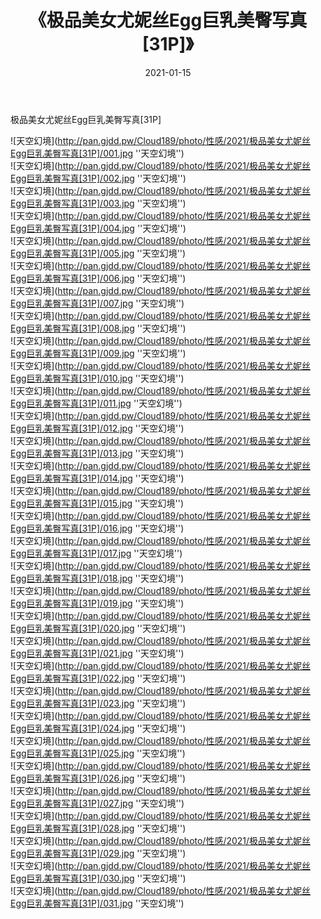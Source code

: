﻿---
layout: post
title:  《极品美女尤妮丝Egg巨乳美臀写真[31P]》
date:   2021-01-15
img: http://pan.gjdd.pw/Cloud189/photo/性感/2021/极品美女尤妮丝Egg巨乳美臀写真[31P]/000.jpg
categories: [美女, 性感, 泳衣]
---

极品美女尤妮丝Egg巨乳美臀写真[31P]



![天空幻境](http://pan.gjdd.pw/Cloud189/photo/性感/2021/极品美女尤妮丝Egg巨乳美臀写真[31P]/001.jpg ''天空幻境'') <br>
![天空幻境](http://pan.gjdd.pw/Cloud189/photo/性感/2021/极品美女尤妮丝Egg巨乳美臀写真[31P]/002.jpg ''天空幻境'') <br>
![天空幻境](http://pan.gjdd.pw/Cloud189/photo/性感/2021/极品美女尤妮丝Egg巨乳美臀写真[31P]/003.jpg ''天空幻境'') <br>
![天空幻境](http://pan.gjdd.pw/Cloud189/photo/性感/2021/极品美女尤妮丝Egg巨乳美臀写真[31P]/004.jpg ''天空幻境'') <br>
![天空幻境](http://pan.gjdd.pw/Cloud189/photo/性感/2021/极品美女尤妮丝Egg巨乳美臀写真[31P]/005.jpg ''天空幻境'') <br>
![天空幻境](http://pan.gjdd.pw/Cloud189/photo/性感/2021/极品美女尤妮丝Egg巨乳美臀写真[31P]/006.jpg ''天空幻境'') <br>
![天空幻境](http://pan.gjdd.pw/Cloud189/photo/性感/2021/极品美女尤妮丝Egg巨乳美臀写真[31P]/007.jpg ''天空幻境'') <br>
![天空幻境](http://pan.gjdd.pw/Cloud189/photo/性感/2021/极品美女尤妮丝Egg巨乳美臀写真[31P]/008.jpg ''天空幻境'') <br>
![天空幻境](http://pan.gjdd.pw/Cloud189/photo/性感/2021/极品美女尤妮丝Egg巨乳美臀写真[31P]/009.jpg ''天空幻境'') <br>
![天空幻境](http://pan.gjdd.pw/Cloud189/photo/性感/2021/极品美女尤妮丝Egg巨乳美臀写真[31P]/010.jpg ''天空幻境'') <br>
![天空幻境](http://pan.gjdd.pw/Cloud189/photo/性感/2021/极品美女尤妮丝Egg巨乳美臀写真[31P]/011.jpg ''天空幻境'') <br>
![天空幻境](http://pan.gjdd.pw/Cloud189/photo/性感/2021/极品美女尤妮丝Egg巨乳美臀写真[31P]/012.jpg ''天空幻境'') <br>
![天空幻境](http://pan.gjdd.pw/Cloud189/photo/性感/2021/极品美女尤妮丝Egg巨乳美臀写真[31P]/013.jpg ''天空幻境'') <br>
![天空幻境](http://pan.gjdd.pw/Cloud189/photo/性感/2021/极品美女尤妮丝Egg巨乳美臀写真[31P]/014.jpg ''天空幻境'') <br>
![天空幻境](http://pan.gjdd.pw/Cloud189/photo/性感/2021/极品美女尤妮丝Egg巨乳美臀写真[31P]/015.jpg ''天空幻境'') <br>
![天空幻境](http://pan.gjdd.pw/Cloud189/photo/性感/2021/极品美女尤妮丝Egg巨乳美臀写真[31P]/016.jpg ''天空幻境'') <br>
![天空幻境](http://pan.gjdd.pw/Cloud189/photo/性感/2021/极品美女尤妮丝Egg巨乳美臀写真[31P]/017.jpg ''天空幻境'') <br>
![天空幻境](http://pan.gjdd.pw/Cloud189/photo/性感/2021/极品美女尤妮丝Egg巨乳美臀写真[31P]/018.jpg ''天空幻境'') <br>
![天空幻境](http://pan.gjdd.pw/Cloud189/photo/性感/2021/极品美女尤妮丝Egg巨乳美臀写真[31P]/019.jpg ''天空幻境'') <br>
![天空幻境](http://pan.gjdd.pw/Cloud189/photo/性感/2021/极品美女尤妮丝Egg巨乳美臀写真[31P]/020.jpg ''天空幻境'') <br>
![天空幻境](http://pan.gjdd.pw/Cloud189/photo/性感/2021/极品美女尤妮丝Egg巨乳美臀写真[31P]/021.jpg ''天空幻境'') <br>
![天空幻境](http://pan.gjdd.pw/Cloud189/photo/性感/2021/极品美女尤妮丝Egg巨乳美臀写真[31P]/022.jpg ''天空幻境'') <br>
![天空幻境](http://pan.gjdd.pw/Cloud189/photo/性感/2021/极品美女尤妮丝Egg巨乳美臀写真[31P]/023.jpg ''天空幻境'') <br>
![天空幻境](http://pan.gjdd.pw/Cloud189/photo/性感/2021/极品美女尤妮丝Egg巨乳美臀写真[31P]/024.jpg ''天空幻境'') <br>
![天空幻境](http://pan.gjdd.pw/Cloud189/photo/性感/2021/极品美女尤妮丝Egg巨乳美臀写真[31P]/025.jpg ''天空幻境'') <br>
![天空幻境](http://pan.gjdd.pw/Cloud189/photo/性感/2021/极品美女尤妮丝Egg巨乳美臀写真[31P]/026.jpg ''天空幻境'') <br>
![天空幻境](http://pan.gjdd.pw/Cloud189/photo/性感/2021/极品美女尤妮丝Egg巨乳美臀写真[31P]/027.jpg ''天空幻境'') <br>
![天空幻境](http://pan.gjdd.pw/Cloud189/photo/性感/2021/极品美女尤妮丝Egg巨乳美臀写真[31P]/028.jpg ''天空幻境'') <br>
![天空幻境](http://pan.gjdd.pw/Cloud189/photo/性感/2021/极品美女尤妮丝Egg巨乳美臀写真[31P]/029.jpg ''天空幻境'') <br>
![天空幻境](http://pan.gjdd.pw/Cloud189/photo/性感/2021/极品美女尤妮丝Egg巨乳美臀写真[31P]/030.jpg ''天空幻境'') <br>
![天空幻境](http://pan.gjdd.pw/Cloud189/photo/性感/2021/极品美女尤妮丝Egg巨乳美臀写真[31P]/031.jpg ''天空幻境'') <br>